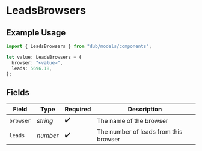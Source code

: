 # LeadsBrowsers

## Example Usage

```typescript
import { LeadsBrowsers } from "dub/models/components";

let value: LeadsBrowsers = {
  browser: "<value>",
  leads: 5696.18,
};
```

## Fields

| Field                                 | Type                                  | Required                              | Description                           |
| ------------------------------------- | ------------------------------------- | ------------------------------------- | ------------------------------------- |
| `browser`                             | *string*                              | :heavy_check_mark:                    | The name of the browser               |
| `leads`                               | *number*                              | :heavy_check_mark:                    | The number of leads from this browser |
